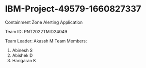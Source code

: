 # IBM-Project-49579-1660827337
Containment Zone Alerting Application

Team ID: PNT2022TMID24049

Team Leader: Akassh M
Team Members:
1. Abinesh S
2. Abishek D
3. Harigaran K

